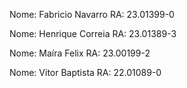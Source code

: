 Nome: Fabricio Navarro 
RA: 23.01399-0

Nome: Henrique Correia 
RA: 23.01389-3

Nome: Maíra Felix
RA: 23.00199-2

Nome: Vitor Baptista
RA: 22.01089-0